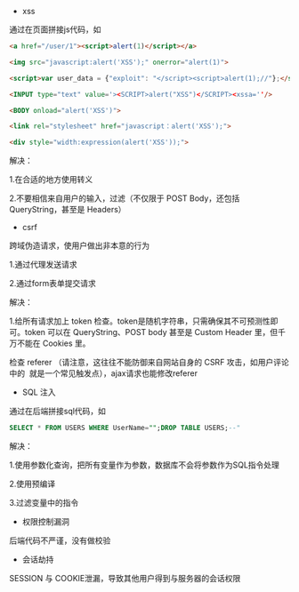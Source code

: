 - xss

通过在页面拼接js代码，如

```html
<a href="/user/1"><script>alert(1)</script></a>

<img src="javascript:alert('XSS');" onerror="alert(1)">

<script>var user_data = {"exploit": "</script><script>alert(1);//"};</script>

<INPUT type="text" value='><SCRIPT>alert("XSS")</SCRIPT><xssa=''/>

<BODY onload="alert('XSS')">

<link rel="stylesheet" href="javascript：alert('XSS');">

<div style="width:expression(alert('XSS'));">
```

解决：

1.在合适的地方使用转义

2.不要相信来自用户的输入，过滤（不仅限于 POST Body，还包括 QueryString，甚至是 Headers）

- csrf

跨域伪造请求，使用户做出非本意的行为

1.通过代理发送请求

2.通过form表单提交请求

解决：

1.给所有请求加上 token 检查。token是随机字符串，只需确保其不可预测性即可。token 可以在 QueryString、POST body 甚至是 Custom Header 里，但千万不能在 Cookies 里。

检查 referer （请注意，这往往不能防御来自网站自身的 CSRF 攻击，如用户评论中的 <img> 就是一个常见触发点），ajax请求也能修改referer

- SQL 注入

通过在后端拼接sql代码，如

```sql
SELECT * FROM USERS WHERE UserName="";DROP TABLE USERS;--"
```

解决：

1.使用参数化查询，把所有变量作为参数，数据库不会将参数作为SQL指令处理

2.使用预编译

3.过滤变量中的指令

- 权限控制漏洞

后端代码不严谨，没有做校验

- 会话劫持

SESSION 与 COOKIE泄漏，导致其他用户得到与服务器的会话权限

